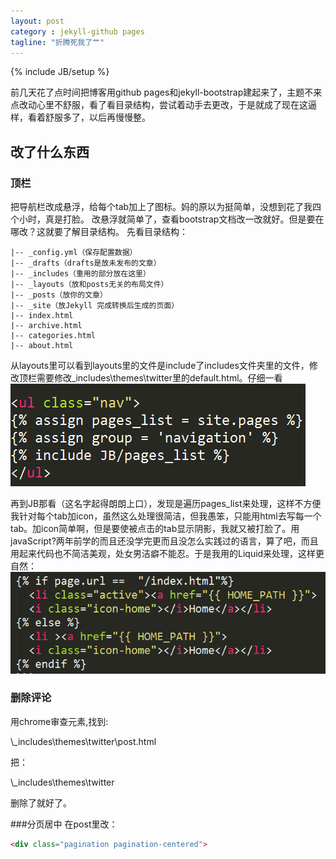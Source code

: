 ```yaml
---
layout: post
category : jekyll-github pages
tagline: "折腾死我了艹"
---
```

{% include JB/setup %}

前几天花了点时间把博客用github pages和jekyll-bootstrap建起来了，主题不来点改动心里不舒服，看了看目录结构，尝试着动手去更改，于是就成了现在这逼样，看着舒服多了，以后再慢慢整。

## 改了什么东西

### 顶栏

把导航栏改成悬浮，给每个tab加上了图标。妈的原以为挺简单，没想到花了我四个小时，真是打脸。
改悬浮就简单了，查看bootstrap文档改一改就好。但是要在哪改？这就要了解目录结构。
先看目录结构：  

    |-- _config.yml（保存配置数据）
    |-- _drafts（drafts是放未发布的文章）
    |-- _includes（重用的部分放在这里）
    |-- _layouts（放和posts无关的布局文件）
    |-- _posts（放你的文章）
    |-- _site（放Jekyll 完成转换后生成的页面）
    |-- index.html
    |-- archive.html
    |-- categories.html
    |-- about.html
    

从layouts里可以看到layouts里的文件是include了includes文件夹里的文件，修改顶栏需要修改\_includes\themes\twitter里的default.html。仔细一看
![code](\assets\pic\1.png)

再到JB那看（这名字起得朗朗上口），发现是遍历pages_list来处理，这样不方便我针对每个tab加icon，虽然这么处理很简洁，但我愚笨，只能用html去写每一个tab。加icon简单啊，但是要使被点击的tab显示阴影，我就又被打脸了。用javaScript?两年前学的而且还没学完更而且没怎么实践过的语言，算了吧，而且用起来代码也不简洁美观，处女男洁癖不能忍。于是我用的Liquid来处理，这样更自然：
![code](\assets\pic\2.png)


### 删除评论
用chrome审查元素,找到:

\\_includes\themes\twitter\post.html

把：

\\_includes\themes\twitter

删除了就好了。

###分页居中
在post里改：
```html
<div class="pagination pagination-centered">
```
